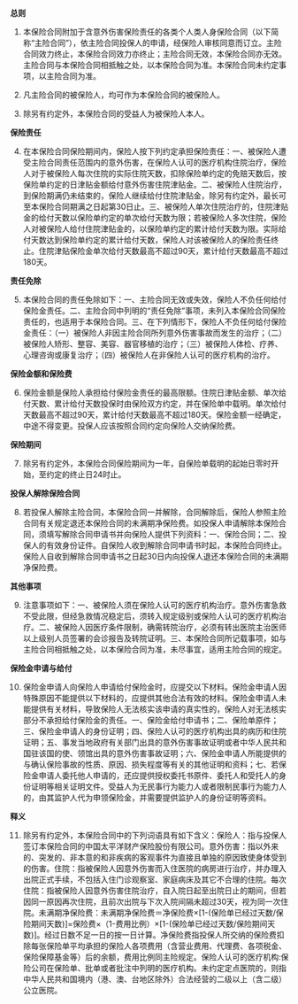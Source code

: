 **总则**

1. 本保险合同附加于含意外伤害保险责任的各类个人类人身保险合同（以下简称“主险合同”），依主险合同投保人的申请，经保险人审核同意而订立。主险合同效力终止，本保险合同效力亦终止；主险合同无效，本保险合同亦无效。主险合同与本保险合同相抵触之处，以本保险合同为准。本保险合同未约定事项，以主险合同为准。

2. 凡主险合同的被保险人，均可作为本保险合同的被保险人。

3. 除另有约定外，本保险合同的受益人为被保险人本人。

**保险责任**

4. 在本保险合同保险期间内，保险人按下列约定承担保险责任：一、被保险人遭受主险合同责任范围内的意外伤害，在保险人认可的医疗机构住院治疗，保险人对于被保险人每次住院的实际住院天数，扣除保险单约定的免赔天数后，按保险单约定的日津贴金额给付意外伤害住院津贴金。二、被保险人住院治疗，到保险期满仍未结束的，保险人继续给付住院津贴金，除另有约定外，最长可至本保险合同期满之日起第30日止。三、被保险人单次住院治疗的，住院津贴金的给付天数以保险单约定的单次给付天数为限；若被保险人多次住院，保险人对被保险人给付住院津贴金的，以保险单约定的累计给付天数为限。实际给付天数达到保险单约定的累计给付天数，保险人对该被保险人的保险责任终止。住院津贴保险金单次给付天数最高不超过90天，累计给付天数最高不超过180天。

**责任免除**

5. 本保险合同的责任免除如下：一、主险合同无效或失效，保险人不负任何给付保险金责任。二、主险合同中列明的“责任免除”事项，未列入本保险合同保险责任的，也适用于本保险合同。三、在下列情形下，保险人不负任何给付保险金责任：（一）被保险人非因主险合同所列意外伤害事故而发生的治疗；（二）被保险人矫形、整容、美容、器官移植的治疗；（三）被保险人体检、疗养、心理咨询或康复治疗；（四）被保险人在非保险人认可的医疗机构的治疗。

**保险金额和保险费**

6. 保险金额是保险人承担给付保险金责任的最高限额。住院日津贴金额、单次给付天数、累计给付天数投保时由保险双方约定，并在保险单中载明。单次给付天数最高不超过90天，累计给付天数最高不超过180天。保险金额一经确定，中途不得变更。投保人应该按照合同约定向保险人交纳保险费。

**保险期间**

7. 除另有约定外，本保险合同保险期间为一年，自保险单载明的起始日零时开始，至约定的终止日24时止。

**投保人解除保险合同**

8. 若投保人解除主险合同，本保险合同一并解除，合同解除后，保险人参照主险合同有关规定退还本保险合同的未满期净保险费。如投保人申请解除本保险合同，须填写解除合同申请书并向保险人提供下列资料：一、保险合同；二、投保人的有效身份证件。自保险人收到解除合同申请书时起，本保险合同终止。保险人自收到解除合同申请书之日起30日内向投保人退还本保险合同的未满期净保险费。

**其他事项**

9. 注意事项如下：一、被保险人须在保险人认可的医疗机构治疗。意外伤害急救不受此限，但经急救情况稳定后，须转入规定级别或保险人认可的医疗机构治疗。二、被保险人因医疗条件限制，确需转院治疗，必须有转出医院主治医师以上级别人员签署的会诊报告及转院证明。三、本保险合同所记载事项，如与主险合同相抵触之处，以本保险合同为准，未尽事宜，适用主险合同的规定。

**保险金申请与给付**

10. 保险金申请人向保险人申请给付保险金时，应提交以下材料。保险金申请人因特殊原因不能提供以下材料的，应提供其他合法有效的材料。保险金申请人未能提供有关材料，导致保险人无法核实该申请的真实性的，保险人对无法核实部分不承担给付保险金的责任。一、保险金给付申请书；二、保险单原件；三、保险金申请人的身份证明；四、保险人认可的医疗机构出具的病历和住院证明；五、事发当地政府有关部门出具的意外伤害事故证明或者中华人民共和国驻该国的使、领馆出具的意外伤害事故证明；六、保险金申请人所能提供的与确认保险事故的性质、原因、损失程度等有关的其他证明和资料；七、若保险金申请人委托他人申请的，还应提供授权委托书原件、委托人和受托人的身份证明等相关证明文件。受益人为无民事行为能力人或者限制民事行为能力人的，由其监护人代为申领保险金，并需要提供监护人的身份证明等资料。

**释义**

11. 除另有约定外，本保险合同中的下列词语具有如下含义：保险人：指与投保人签订本保险合同的中国太平洋财产保险股份有限公司。意外伤害：指以外来的、突发的、非本意的和非疾病的客观事件为直接且单独的原因致使身体受到的伤害。住院：指被保险人因意外伤害而入住医院的病房进行治疗，并办理入出院正式手续，不包括入住门诊观察室、家庭病床及其它不合理的住院。每次住院：指被保险人因意外伤害住院治疗，自入院日起至出院日止的期间，但若因同一原因再次住院，且前次出院与下次入院间隔未超过30天，视为同一次住院。未满期净保险费：未满期净保险费＝净保险费×[1-(保险单已经过天数/保险期间天数)]=保险费×（1-费用比例）×[1-(保险单已经过天数/保险期间天数)]。经过日数不足一日的按一日计算。净保险费指投保人所交纳的保险费扣除每张保险单平均承担的保险人各项费用（含营业费用、代理费、各项税金、保险保障基金等）后的余额，费用比例同主险规定。保险人认可的医疗机构:保险公司在保险单、批单或者批注中列明的医疗机构。未约定定点医院的，则指中华人民共和国境内（港、澳、台地区除外）合法经营的二级以上（含二级）公立医院。